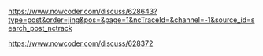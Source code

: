 https://www.nowcoder.com/discuss/628643?type=post&order=jing&pos=&page=1&ncTraceId=&channel=-1&source_id=search_post_nctrack

https://www.nowcoder.com/discuss/628372

